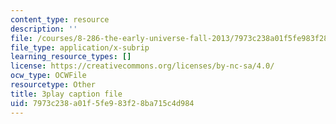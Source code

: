 ```yaml
---
content_type: resource
description: ''
file: /courses/8-286-the-early-universe-fall-2013/7973c238a01f5fe983f28ba715c4d984_6b83DypBeYg.vtt
file_type: application/x-subrip
learning_resource_types: []
license: https://creativecommons.org/licenses/by-nc-sa/4.0/
ocw_type: OCWFile
resourcetype: Other
title: 3play caption file
uid: 7973c238-a01f-5fe9-83f2-8ba715c4d984
---
```

